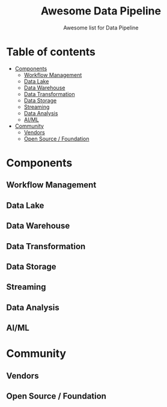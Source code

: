 <h1 align="center">Awesome Data Pipeline</h1>
<p align="center">Awesome list for Data Pipeline</p>

# Table of contents

- [Components](#components)
   - [Workflow Management](#workflow-management)
   - [Data Lake](#data-lake)
   - [Data Warehouse](#data-warehouse)
   - [Data Transformation](#data-transformation)
   - [Data Storage](#data-storage)
   - [Streaming](#streaming)
   - [Data Analysis](#data-analysis)
   - [AI/ML](#ai-ml)
- [Community](#community)
   - [Vendors](#vendors)
   - [Open Source / Foundation](#open-source-foundation)

# Components

## Workflow Management

## Data Lake

## Data Warehouse

## Data Transformation

## Data Storage

## Streaming

## Data Analysis

## AI/ML

# Community

## Vendors

## Open Source / Foundation 
